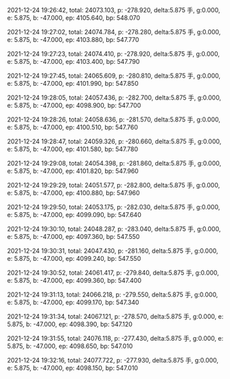 2021-12-24 19:26:42, total: 24073.103, p: -278.920, delta:5.875 手, g:0.000, e: 5.875, b: -47.000, ep: 4105.640, bp: 548.070

2021-12-24 19:27:02, total: 24074.784, p: -278.280, delta:5.875 手, g:0.000, e: 5.875, b: -47.000, ep: 4103.880, bp: 547.770

2021-12-24 19:27:23, total: 24074.410, p: -278.920, delta:5.875 手, g:0.000, e: 5.875, b: -47.000, ep: 4103.400, bp: 547.790

2021-12-24 19:27:45, total: 24065.609, p: -280.810, delta:5.875 手, g:0.000, e: 5.875, b: -47.000, ep: 4101.990, bp: 547.850

2021-12-24 19:28:05, total: 24057.436, p: -282.700, delta:5.875 手, g:0.000, e: 5.875, b: -47.000, ep: 4098.900, bp: 547.700

2021-12-24 19:28:26, total: 24058.636, p: -281.570, delta:5.875 手, g:0.000, e: 5.875, b: -47.000, ep: 4100.510, bp: 547.760

2021-12-24 19:28:47, total: 24059.326, p: -280.660, delta:5.875 手, g:0.000, e: 5.875, b: -47.000, ep: 4101.580, bp: 547.780

2021-12-24 19:29:08, total: 24054.398, p: -281.860, delta:5.875 手, g:0.000, e: 5.875, b: -47.000, ep: 4101.820, bp: 547.960

2021-12-24 19:29:29, total: 24051.577, p: -282.800, delta:5.875 手, g:0.000, e: 5.875, b: -47.000, ep: 4100.880, bp: 547.960

2021-12-24 19:29:50, total: 24053.175, p: -282.030, delta:5.875 手, g:0.000, e: 5.875, b: -47.000, ep: 4099.090, bp: 547.640

2021-12-24 19:30:10, total: 24048.287, p: -283.040, delta:5.875 手, g:0.000, e: 5.875, b: -47.000, ep: 4097.360, bp: 547.550

2021-12-24 19:30:31, total: 24047.430, p: -281.160, delta:5.875 手, g:0.000, e: 5.875, b: -47.000, ep: 4099.240, bp: 547.550

2021-12-24 19:30:52, total: 24061.417, p: -279.840, delta:5.875 手, g:0.000, e: 5.875, b: -47.000, ep: 4099.360, bp: 547.400

2021-12-24 19:31:13, total: 24066.218, p: -279.550, delta:5.875 手, g:0.000, e: 5.875, b: -47.000, ep: 4099.170, bp: 547.340

2021-12-24 19:31:34, total: 24067.121, p: -278.570, delta:5.875 手, g:0.000, e: 5.875, b: -47.000, ep: 4098.390, bp: 547.120

2021-12-24 19:31:55, total: 24076.118, p: -277.430, delta:5.875 手, g:0.000, e: 5.875, b: -47.000, ep: 4098.650, bp: 547.010

2021-12-24 19:32:16, total: 24077.722, p: -277.930, delta:5.875 手, g:0.000, e: 5.875, b: -47.000, ep: 4098.150, bp: 547.010